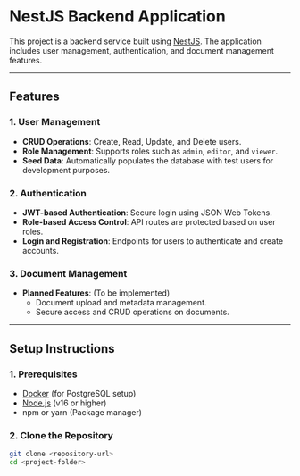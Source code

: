 # NestJS Backend Application

This project is a backend service built using [NestJS](https://nestjs.com/). The application includes user management, authentication, and document management features.

---

## **Features**

### **1. User Management**
- **CRUD Operations**: Create, Read, Update, and Delete users.
- **Role Management**: Supports roles such as `admin`, `editor`, and `viewer`.
- **Seed Data**: Automatically populates the database with test users for development purposes.

### **2. Authentication**
- **JWT-based Authentication**: Secure login using JSON Web Tokens.
- **Role-based Access Control**: API routes are protected based on user roles.
- **Login and Registration**: Endpoints for users to authenticate and create accounts.

### **3. Document Management**
- **Planned Features**: (To be implemented)
  - Document upload and metadata management.
  - Secure access and CRUD operations on documents.

---

## **Setup Instructions**

### **1. Prerequisites**
- [Docker](https://www.docker.com/) (for PostgreSQL setup)
- [Node.js](https://nodejs.org/) (v16 or higher)
- npm or yarn (Package manager)

### **2. Clone the Repository**
```bash
git clone <repository-url>
cd <project-folder>
